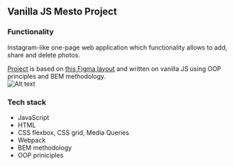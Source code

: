 ## Vanilla JS Mesto Project
### Functionality

Instagram-like one-page web application which functionality allows to add, share and delete photos.

[Project](brododigitale.github.io/mesto/) is based on [this Figma layout](https://www.figma.com/file/2cn9N9jSkmxD84oJik7xL7/JavaScript.-Sprint-4?node-id=0%3A1) and written on vanilla JS using OOP principles and BEM methodology.  
![Alt text](src/images/Mesto-preview.jpg?raw=true "Title")
### Tech stack
* JavaScript 
* HTML
* CSS flexbox, CSS grid, Media Queries
* Webpack
* BEM methodology
* OOP priniciples

